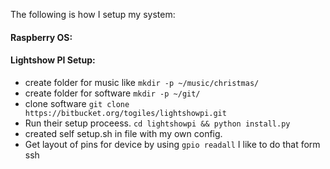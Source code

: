 The following is how I setup my system:

#### Raspberry OS:


#### Lightshow PI Setup:
- create folder for music like `mkdir -p ~/music/christmas/`
- create folder for software `mkdir -p ~/git/`
- clone software `git clone https://bitbucket.org/togiles/lightshowpi.git` 
- Run their setup proceess. `cd lightshowpi && python install.py`
- created self setup.sh in file with my own config. 
- Get layout of pins for device by using `gpio readall` I like to do that form ssh





